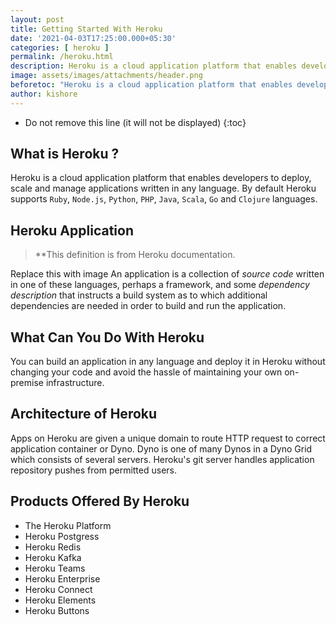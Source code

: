 ```yaml
---
layout: post
title: Getting Started With Heroku
date: '2021-04-03T17:25:00.000+05:30'
categories: [ heroku ]
permalink: /heroku.html
description: Heroku is a cloud application platform that enables developers to deploy, scale and manage applications written in any language. By default Heroku supports `Ruby`, `Node.js`, `Python`, `PHP`, `Java`, `Scala`, `Go` and `Clojure` languages.
image: assets/images/attachments/header.png
beforetoc: "Heroku is a cloud application platform that enables developers to deploy, scale and manage applications written in any language. By default Heroku supports `Ruby`, `Node.js`, `Python`, `PHP`, `Java`, `Scala`, `Go` and `Clojure` languages."
author: kishore
---
```


* Do not remove this line (it will not be displayed)
{:toc}

## What is Heroku ?

Heroku is a cloud application platform that enables developers to deploy, scale and manage applications written in any language. By default Heroku supports `Ruby`, `Node.js`, `Python`, `PHP`, `Java`, `Scala`, `Go` and `Clojure` languages.

## Heroku Application

> **This definition is from Heroku documentation.

Replace this with image
An application is a collection of _source code_ written in one of these languages, perhaps a framework, and some _dependency description_ that instructs a build system as to which additional dependencies are needed in order to build and run the application.

## What Can You Do With Heroku

You can build an application in any language and deploy it in Heroku without changing your code and avoid the hassle of maintaining your own on-premise infrastructure.

## Architecture of Heroku

Apps on Heroku are given a unique domain to route HTTP request to correct application container or Dyno. Dyno is one of many Dynos in a Dyno Grid which consists of several servers. Heroku's git server handles application repository pushes from permitted users.

## Products Offered By Heroku

* The Heroku Platform
* Heroku Postgress
* Heroku Redis
* Heroku Kafka
* Heroku Teams
* Heroku Enterprise
* Heroku Connect
* Heroku Elements
* Heroku Buttons

